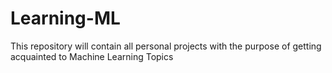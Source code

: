 # Learning-ML

This repository will contain all personal projects with the purpose of getting acquainted to Machine Learning Topics
